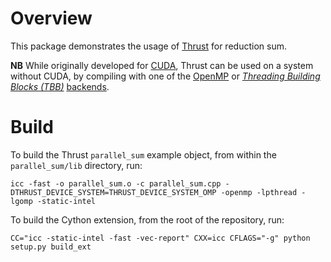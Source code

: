 Overview
========

This package demonstrates the usage of [Thrust][1] for reduction sum.

__NB__ While originally developed for [CUDA][2], Thrust can be used on a system
without CUDA, by compiling with one of the [OpenMP][3] or [_Threading Building
Blocks (TBB)_][4] [backends][5].


Build
=====

To build the Thrust `parallel_sum` example object, from within the
`parallel_sum/lib` directory, run:

    icc -fast -o parallel_sum.o -c parallel_sum.cpp -DTHRUST_DEVICE_SYSTEM=THRUST_DEVICE_SYSTEM_OMP -openmp -lpthread -lgomp -static-intel

To build the Cython extension, from the root of the repository, run:

    CC="icc -static-intel -fast -vec-report" CXX=icc CFLAGS="-g" python setup.py build_ext


[1]: https://github.com/thrust/thrust
[2]: http://en.wikipedia.org/wiki/CUDA
[3]: http://openmp.org/wp
[4]: http://en.wikipedia.org/wiki/Threading_Building_Blocks
[5]: https://github.com/thrust/thrust/wiki/Device-Backends
